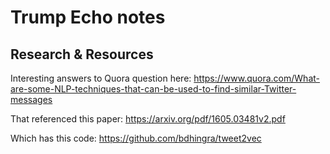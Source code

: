 # Trump Echo notes

## Research & Resources

Interesting answers to Quora question here: https://www.quora.com/What-are-some-NLP-techniques-that-can-be-used-to-find-similar-Twitter-messages

That referenced this paper: 
https://arxiv.org/pdf/1605.03481v2.pdf

Which has this code:
https://github.com/bdhingra/tweet2vec


